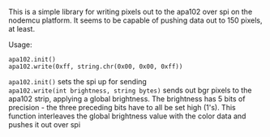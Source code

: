 This is a simple library for writing pixels out to the apa102 over spi on the nodemcu platform. It seems to be capable of pushing data out to 150 pixels, at least.

Usage:

```
apa102.init()
apa102.write(0xff, string.chr(0x00, 0x00, 0xff))
```

`apa102.init()` sets the spi up for sending  
`apa102.write(int brightness, string bytes)` sends out bgr pixels to the apa102 strip, applying a global brightness. The brightness has 5 bits of precision - the three preceding bits have to all be set high (1's). This function interleaves the global brightness value with the color data and pushes it out over spi
